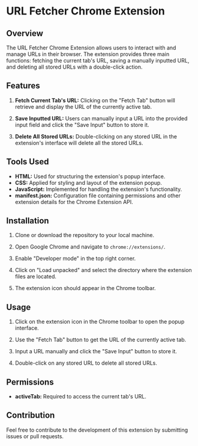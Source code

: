 # URL Fetcher Chrome Extension

## Overview

The URL Fetcher Chrome Extension allows users to interact with and manage URLs in their browser. The extension provides three main functions: fetching the current tab's URL, saving a manually inputted URL, and deleting all stored URLs with a double-click action.

## Features

1. **Fetch Current Tab's URL:** Clicking on the "Fetch Tab" button will retrieve and display the URL of the currently active tab.

2. **Save Inputted URL:** Users can manually input a URL into the provided input field and click the "Save Input" button to store it.

3. **Delete All Stored URLs:** Double-clicking on any stored URL in the extension's interface will delete all the stored URLs.

## Tools Used

- **HTML:** Used for structuring the extension's popup interface.
- **CSS:** Applied for styling and layout of the extension popup.
- **JavaScript:** Implemented for handling the extension's functionality.
- **manifest.json:** Configuration file containing permissions and other extension details for the Chrome Extension API.

## Installation

1. Clone or download the repository to your local machine.

2. Open Google Chrome and navigate to `chrome://extensions/`.

3. Enable "Developer mode" in the top right corner.

4. Click on "Load unpacked" and select the directory where the extension files are located.

5. The extension icon should appear in the Chrome toolbar.

## Usage

1. Click on the extension icon in the Chrome toolbar to open the popup interface.

2. Use the "Fetch Tab" button to get the URL of the currently active tab.

3. Input a URL manually and click the "Save Input" button to store it.

4. Double-click on any stored URL to delete all stored URLs.

## Permissions

- **activeTab:** Required to access the current tab's URL.

## Contribution

Feel free to contribute to the development of this extension by submitting issues or pull requests.
